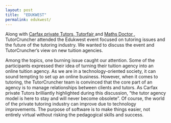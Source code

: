 ```yaml
---
layout: post
title:  "EDUKWEST"
permalink: edukwest/
---
```

Along with [ Carfax private Tutors, ](http://www.carfax-tutors.com/en/blog) [
Tutorfair ](https://www.tutorfair.com/) and [ Maths Doctor
](http://www.mathsdoctor.co.uk/) , TutorCruncher attended the Edukwest event
focused on tutoring issues and the future of the tutoring industry. We wanted
to discuss the event and TutorCruncher’s view on new tuition agencies.

Among the topics, one burning issue caught our attention. Some of the
participants expressed their idea of turning their tuition agency into an
online tuition agency. As we are in a technology-oriented society, it can
sound tempting to set up an online business. However, when it comes to
tutoring, the TutorCruncher team is convinced that the core part of an agency
is to manage relationships between clients and tutors. As Carfax private
Tutors brilliantly highlighted during this discussion, “the tutor agency model
is here to stay and will never become obsolete”. Of course, the world of the
private tutoring industry can improve due to technology improvements. The
purpose of software is to make things easier, not entirely virtual without
risking the pedagogical skills and success.

